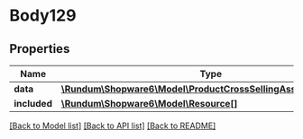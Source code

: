 # Body129

## Properties
Name | Type | Description | Notes
------------ | ------------- | ------------- | -------------
**data** | [**\Rundum\Shopware6\Model\ProductCrossSellingAssignedProducts**](ProductCrossSellingAssignedProducts.md) |  | [optional] 
**included** | [**\Rundum\Shopware6\Model\Resource[]**](Resource.md) |  | [optional] 

[[Back to Model list]](../../README.md#documentation-for-models) [[Back to API list]](../../README.md#documentation-for-api-endpoints) [[Back to README]](../../README.md)

